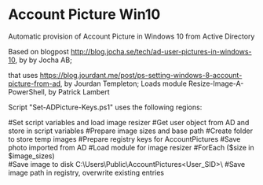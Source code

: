 # Account Picture Win10 
Automatic provision of Account Picture in Windows 10 from Active Directory 

Based on blogpost http://blog.jocha.se/tech/ad-user-pictures-in-windows-10, by by Jocha AB; 

that uses https://blog.jourdant.me/post/ps-setting-windows-8-account-picture-from-ad, 
by Jourdan Templeton; 
Loads module Resize-Image-A-PowerShell, by Patrick Lambert
 

Script "Set-ADPicture-Keys.ps1" uses the following regions: 

#Set script variables and load image resizer 
#Get user object from AD and store in script variables 
#Prepare image sizes and base path 
#Create folder to store temp images 
#Prepare registry keys for AccountPictures 
#Save photo imported from AD 
#Load module for image resizer 
#ForEach ($size in $image_sizes)  
  #Save image to disk C:\Users\Public\AccountPictures\<User_SID>\ 
  #Save image path in registry, overwrite existing entries


